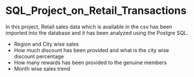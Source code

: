 # SQL_Project_on_Retail_Transactions

In this project, Retail sales data which is available in the csv has been imported into the database and it has been analyzed using the Postgre SQL.
* Region and City wise sales
* How much discount has been provided and what is the city wise discount percentage 
* How many rewards has been provided to the genuine members
* Month wise sales trend
